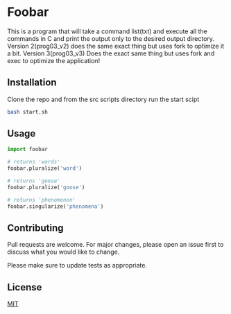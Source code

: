 
# Foobar

This is a program that will take a command list(txt) and execute all the commands in C and print the output only to the desired output directory. Version 2(prog03_v2) does the same exact thing but uses fork to optimize it a bit. Version 3(prog03_v3) Does the exact same thing but uses fork and exec to optimize the application!

## Installation

Clone the repo and from the src scripts directory run the start scipt
```bash
bash start.sh
```

## Usage

```python
import foobar

# returns 'words'
foobar.pluralize('word')

# returns 'geese'
foobar.pluralize('goose')

# returns 'phenomenon'
foobar.singularize('phenomena')
```

## Contributing
Pull requests are welcome. For major changes, please open an issue first to discuss what you would like to change.

Please make sure to update tests as appropriate.

## License
[MIT](https://choosealicense.com/licenses/mit/)
